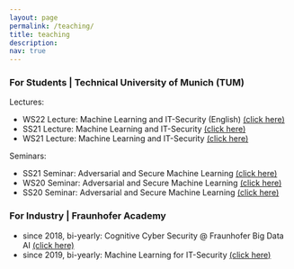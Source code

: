 ```yaml
---
layout: page
permalink: /teaching/
title: teaching
description: 
nav: true
---
```


### For Students | Technical University of Munich (TUM)
Lectures:
- WS22 Lecture: Machine Learning and IT-Security (English)  <a href="https://www.sec.in.tum.de/i20/teaching/ws2022/optional-machine-learning-and-it-security"> (click here) </a>
- SS21 Lecture: Machine Learning and IT-Security  <a href="https://www.sec.in.tum.de/i20/teaching/ss2022/ausgewaehlte-themen-aus-dem-bereich-it-sicherheit"> (click here) </a>
- WS21 Lecture: Machine Learning and IT-Security  <a href="https://www.sec.in.tum.de/i20/teaching/ausgewaehlte-themen-aus-dem-bereich-it-sicherheit"> (click here) </a>

Seminars:
- SS21 Seminar: Adversarial and Secure Machine Learning <a href="https://www.sec.in.tum.de/i20/teaching/ss2021/adversarial-and-secure-machine-learning-1"> (click here) <a/>
- WS20 Seminar: Adversarial and Secure Machine Learning <a href="https://www.sec.in.tum.de/i20/teaching/adversarial-and-secure-machine-learning"> (click here) <a/>
- SS20 Seminar: Adversarial and Secure Machine Learning <a href="https://www.sec.in.tum.de/i20/teaching/ss2020/adversarial-and-secure-machine-learning"> (click here) <a/>

### For Industry | Fraunhofer Academy
- since 2018, bi-yearly: Cognitive Cyber Security @ Fraunhofer Big Data AI <a href="https://www.bigdata-ai.fraunhofer.de/de/data-scientist/schulungssuche/cognitive-cyber-security.html"> (click here) </a>
- since 2019, bi-yearly: Machine Learning for IT-Security <a href="https://www.cybersicherheit.fraunhofer.de/de/kursangebote/softwareentwicklung-und-testing/maschinelles-lernen-fuer-mehr-sicherheit.html"> (click here) </a>
